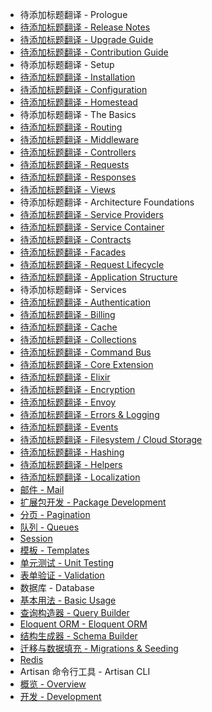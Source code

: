 - 待添加标题翻译 - Prologue
 - [待添加标题翻译 - Release Notes](prologue/releases.md)
 - [待添加标题翻译 - Upgrade Guide](prologue/upgrade.md)
 - [待添加标题翻译 - Contribution Guide](prologue/contributions.md)
- 待添加标题翻译 - Setup
 - [待添加标题翻译 - Installation](setup/installation.md)
 - [待添加标题翻译 - Configuration](setup/configuration.md)
 - [待添加标题翻译 - Homestead](setup/homestead.md)
- 待添加标题翻译 - The Basics
 - [待添加标题翻译 - Routing](the-basics/routing.md)
 - [待添加标题翻译 - Middleware](the-basics/middleware.md)
 - [待添加标题翻译 - Controllers](the-basics/controllers.md)
 - [待添加标题翻译 - Requests](the-basics/requests.md)
 - [待添加标题翻译 - Responses](the-basics/responses.md)
 - [待添加标题翻译 - Views](the-basics/views.md)
- 待添加标题翻译 - Architecture Foundations
 - [待添加标题翻译 - Service Providers](architecture-foundations/providers.md)
 - [待添加标题翻译 - Service Container](architecture-foundations/container.md)
 - [待添加标题翻译 - Contracts](architecture-foundations/contracts.md)
 - [待添加标题翻译 - Facades](architecture-foundations/facades.md)
 - [待添加标题翻译 - Request Lifecycle](architecture-foundations/lifecycle.md)
 - [待添加标题翻译 - Application Structure](architecture-foundations/structure.md)
- 待添加标题翻译 - Services
 - [待添加标题翻译 - Authentication](services/authentication.md)
 - [待添加标题翻译 - Billing](services/billing.md)
 - [待添加标题翻译 - Cache](services/cache.md)
 - [待添加标题翻译 - Collections](services/collections.md)
 - [待添加标题翻译 - Command Bus](services/bus.md)
 - [待添加标题翻译 - Core Extension](services/extending.md)
 - [待添加标题翻译 - Elixir](services/elixir.md)
 - [待添加标题翻译 - Encryption](services/encryption.md)
 - [待添加标题翻译 - Envoy](services/envoy.md)
 - [待添加标题翻译 - Errors & Logging](services/errors.md)
 - [待添加标题翻译 - Events](services/events.md)
 - [待添加标题翻译 - Filesystem / Cloud Storage](services/filesystem.md)
 - [待添加标题翻译 - Hashing](services/hashing.md)
 - [待添加标题翻译 - Helpers](services/helpers.md)
 - [待添加标题翻译 - Localization](services/localization.md)
 - [邮件 - Mail](services-mail.md)
 - [扩展包开发 - Package Development](services-packages.md)
 - [分页 - Pagination](services-pagination.md)
 - [队列 - Queues](services-queues.md)
 - [Session](services-session.md)
 - [模板 - Templates](services-templates.md)
 - [单元测试 - Unit Testing](services-testing.md)
 - [表单验证 - Validation](services-validation.md)
- 数据库 - Database
 - [基本用法 - Basic Usage](database.md)
 - [查询构造器 - Query Builder](database-queries.md)
 - [Eloquent ORM - Eloquent ORM](database-eloquent.md)
 - [结构生成器 - Schema Builder](database-schema.md)
 - [迁移与数据填充 - Migrations & Seeding](database-migrations.md)
 - [Redis](database-redis.md)
- Artisan 命令行工具 - Artisan CLI
 - [概览 - Overview](artisan-overview.md)
 - [开发 - Development](artisan-commands.md)
